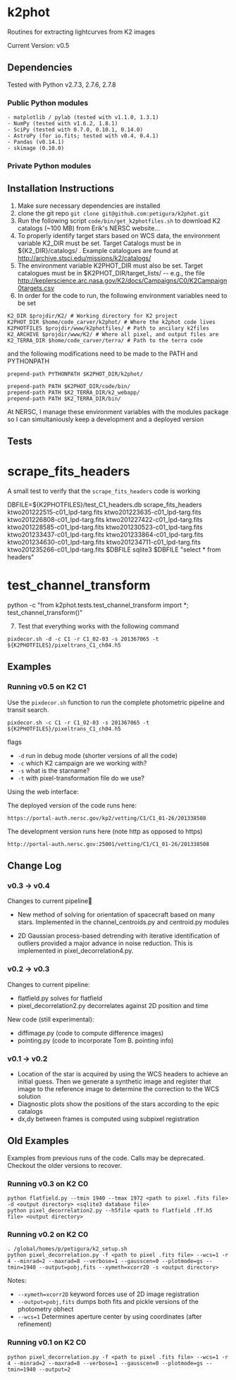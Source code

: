 # k2phot #

Routines for extracting lightcurves from K2 images

Current Version: v0.5

## Dependencies ##

Tested with Python v2.7.3, 2.7.6, 2.7.8

### Public Python modules ###
```
- matplotlib / pylab (tested with v1.1.0, 1.3.1)
- NumPy (tested with v1.6.2, 1.8.1)
- SciPy (tested with 0.7.0, 0.10.1, 0.14.0)
- AstroPy (for io.fits; tested with v0.4, 0.4.1)
- Pandas (v0.14.1)
- skimage (0.10.0)
```

### Private Python modules ###

## Installation Instructions ##

1. Make sure necessary dependencies are installed
2. clone the git repo `git clone git@github.com:petigura/k2phot.git`
3. Run the following script `code/bin/get_k2photfiles.sh` to download K2 catalogs (~100 MB) from Erik's NERSC website...
4. To properly identify target stars based on WCS data, the
  environment variable K2_DIR must be set. Target Catalogs must be in
  ${K2_DIR}/catalogs/ .  Example catalogues are found at
  http://archive.stsci.edu/missions/k2/catalogs/
5. The environment variable K2PHOT_DIR must also be set.  Target
  catalogues must be in $K2PHOT_DIR/target_lists/ -- e.g., the file
  http://keplerscience.arc.nasa.gov/K2/docs/Campaigns/C0/K2Campaign0targets.csv
6. In order for the code to run, the following environment variables need to be set

  ```
  K2_DIR $projdir/K2/ # Working directory for K2 project
  K2PHOT_DIR $home/code_carver/k2phot/ # Where the k2phot code lives
  K2PHOTFILES $projdir/www/k2photfiles/ # Path to ancilary k2files
  K2_ARCHIVE $projdir/www/K2/ # Where all pixel, and output files are 
  K2_TERRA_DIR $home/code_carver/terra/ # Path to the terra code
  ```

  and the following modifications need to be made to the PATH and PYTHONPATH
  
  ```
  prepend-path PYTHONPATH $K2PHOT_DIR/k2phot/

  prepend-path PATH $K2PHOT_DIR/code/bin/
  prepend-path PATH $K2_TERRA_DIR/k2_webapp/
  prepend-path PATH $K2_TERRA_DIR/bin/
  ```
  
  At NERSC, I manage these environment variables with the modules package so I can simultaniously keep a development and a deployed version



## Tests ##

# scrape_fits_headers #

A small test to verify that the `scrape_fits_headers` code is working

DBFILE=${K2PHOTFILES}/test_C1_headers.db
scrape_fits_headers ktwo201222515-c01_lpd-targ.fits ktwo201223635-c01_lpd-targ.fits ktwo201226808-c01_lpd-targ.fits ktwo201227422-c01_lpd-targ.fits ktwo201228585-c01_lpd-targ.fits ktwo201230523-c01_lpd-targ.fits ktwo201233437-c01_lpd-targ.fits ktwo201233864-c01_lpd-targ.fits ktwo201234630-c01_lpd-targ.fits ktwo201234711-c01_lpd-targ.fits ktwo201235266-c01_lpd-targ.fits $DBFILE
sqlite3 $DBFILE "select * from headers"

# test_channel_transform # 

 python -c "from k2phot.tests.test_channel_transform import *; test_channel_transform()"

7. Test that everything works with the following command

  ```
  pixdecor.sh -d -c C1 -r C1_02-03 -s 201367065 -t ${K2PHOTFILES}/pixeltrans_C1_ch04.h5 
  ```

## Examples ##

### Running v0.5 on K2 C1 ###

Use the `pixdecor.sh` function to run the complete photometric pipeline and transit search.

  ```
  pixdecor.sh -c C1 -r C1_02-03 -s 201367065 -t ${K2PHOTFILES}/pixeltrans_C1_ch04.h5 
  ```

flags

- `-d` run in debug mode (shorter versions of all the code)
- `-c` which K2 campaign are we working with? 
- `-s` what is the starname?
- `-t` with pixel-transformation file do we use?

Using the web interface:

The deployed version of the code runs here:

`https://portal-auth.nersc.gov/kp2/vetting/C1/C1_01-26/201338508`

The development version runs here (note http as opposed to https)

`http://portal-auth.nersc.gov:25001/vetting/C1/C1_01-26/201338508`



## Change Log ##

### v0.3 -> v0.4 ###

Changes to current pipeline
- New method of solving for orientation of spacecraft based on many
  stars. Implemented in the channel_centroids.py and centroid.py modules

- 2D Gaussian process-based detrending with iterative identification
  of outliers provided a major advance in noise reduction. This is
  implemented in pixel_decorrelation4.py.

### v0.2 -> v0.3 ###

Changes to current pipeline:
- flatfield.py solves for flatfield
- pixel_decorrelation2.py decorrelates against 2D position and time

New code (still experimental):
- diffimage.py (code to compute difference images)
- pointing.py (code to incorporate Tom B. pointing info)


### v0.1 -> v0.2 ###
- Location of the star is acquired by using the WCS headers to achieve an initial guess. Then we generate a synthetic image and register that image to the reference image to determine the correction to the WCS solution
- Diagnostic plots show the positions of the stars according to the epic catalogs
- dx,dy between frames is computed using subpixel registration

## Old Examples ##
Examples from previous runs of the code. Calls may be deprecated. Checkout the older versions to recover.


### Running v0.3 on K2 C0 ###

```
python flatfield.py --tmin 1940 --tmax 1972 <path to pixel .fits file> -d <output directory> <sqlite3 database file>
python pixel_decorrelation2.py --h5file <path to flatfield .ff.h5 file> <output directory>
```


### Running v0.2 on K2 C0 ###
```
. /global/homes/p/petigura/k2_setup.sh
python pixel_decorrelation.py -f <path to pixel .fits file> --wcs=1 -r 4 --minrad=2 --maxrad=8 --verbose=1 --gausscen=0 --plotmode=gs --tmin=1940 --output=pobj,fits --xymeth=xcorr2D -s <output directory>
```
Notes:
- `--xymeth=xcorr2D` keyword forces use of 2D image registration
- `--output=pobj,fits` dumps both fits and pickle versions of the photometry obhect
- `--wcs=1` Determines aperture center by using coordinates (after refinement)


### Running v0.1 on K2 C0 ###

```
python pixel_decorrelation.py -f <path to pixel .fits file> --wcs=1 -r 4 --minrad=2 --maxrad=8 --verbose=1 --gausscen=0 --plotmode=gs --tmin=1940 --output=2
```
